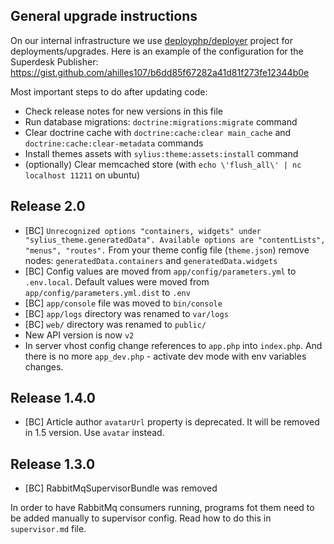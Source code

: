 ## General upgrade instructions

On our internal infrastructure we use [deployphp/deployer](https://github.com/deployphp/deployer) project for deployments/upgrades. 
Here is an example of the configuration for the Superdesk Publisher: https://gist.github.com/ahilles107/b6dd85f67282a41d81f273fe12344b0e

Most important steps to do after updating code:

* Check release notes for new versions in this file
* Run database migrations: `doctrine:migrations:migrate` command
* Clear doctrine cache with `doctrine:cache:clear main_cache` and `doctrine:cache:clear-metadata` commands
* Install themes assets with `sylius:theme:assets:install` command
* (optionally) Clear memcached store (with `echo \'flush_all\' | nc localhost 11211` on ubuntu)

## Release 2.0

* [BC] ```Unrecognized options "containers, widgets" under "sylius_theme.generatedData". Available options are "contentLists", "menus", "routes".```
From your theme config file (`theme.json`) remove nodes: `generatedData.containers` and `generatedData.widgets`
* [BC] Config values are moved from `app/config/parameters.yml` to `.env.local`. Default values were moved from `app/config/parameters.yml.dist` to `.env`
* [BC] `app/console` file was moved to `bin/console`
* [BC] `app/logs` directory was renamed to `var/logs`
* [BC] `web/` directory was renamed to `public/`
* New API version is now `v2`
* In server vhost config change references to `app.php` into `index.php`. And there is no more `app_dev.php` - activate dev mode with env variables changes. 


## Release 1.4.0

* [BC] Article author `avatarUrl` property is deprecated. It will be removed in 1.5 version. Use `avatar` instead. 

## Release 1.3.0

* [BC] RabbitMqSupervisorBundle was removed 

In order to have RabbitMq consumers running, programs fot them need to be added manually to supervisor config. 
Read how to do this in `supervisor.md` file.
